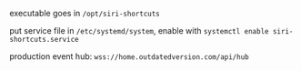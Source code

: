 executable goes in `/opt/siri-shortcuts`  

put service file in `/etc/systemd/system`, enable with `systemctl enable siri-shortcuts.service`  

production event hub: `wss://home.outdatedversion.com/api/hub`  